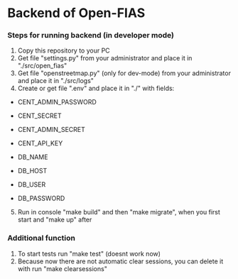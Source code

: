 # Backend of Open-FIAS

### Steps for running backend (in developer mode)
1. Copy this repository to your PC
2. Get file "settings.py" from your administrator and place it in "./src/open_fias"
3. Get file "openstreetmap.py" (only for dev-mode) from your administrator and place it in "./src/logs"
4. Create or get file ".env" and place it in "./" with fields:
 - CENT_ADMIN_PASSWORD
 - CENT_SECRET
 - CENT_ADMIN_SECRET
 - CENT_API_KEY

 - DB_NAME
 - DB_HOST
 - DB_USER
 - DB_PASSWORD
5. Run in console "make build" and then "make migrate", when you first start and "make up" after

### Additional function
1. To start tests run "make test" (doesnt work now)
2. Because now there are not automatic clear sessions, you can delete it with run "make clearsessions"
